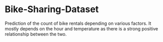 # Bike-Sharing-Dataset
Prediction of the count of bike rentals depending on various factors. It mostly depends on the hour and temperature as there is a strong positive relationship between the two.
